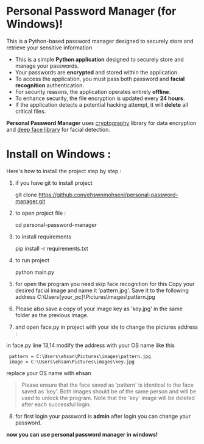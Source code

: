 # Personal Password Manager (for Windows)!

This is a Python-based password manager designed to securely store and retrieve your sensitive information 
-   This is a simple **Python application** designed to securely store and manage your passwords.
-   Your passwords are **encrypted** and stored within the application.
-   To access the application, you must pass both password and **facial recognition** authentication.
-   For security reasons, the application operates entirely **offline**.
-   To enhance security, the file encryption is updated every **24 hours**.
- If the application detects a potential hacking attempt, it will **delete** all critical files.

**Personal Password Manager** uses [cryptography](https://github.com/pyca/cryptography) library for data encryption and [deep face library](https://github.com/serengil/deepface/) for facial detection.

# Install on Windows :

Here's how to install the project step by step :
1. if you have git to install project 

    git clone https://github.com/ehswnmohseni/personal-password-manager.git
    
2. to open project file :
	
    cd personal-password-manager

3. to install requirements 
    
    pip install -r requirements.txt

4. to run project 

    python main.py

5. for open the program you need skip face recognition for this Copy your desired facial image and name it 'pattern.jpg'. Save it to the following address C:\Users\{your_pc}\Pictures\images\pattern.jpg

6. Please also save a copy of your image key as 'key.jpg' in the same folder as the previous image.

7. and open face.py in project with your ide to change the pictures address :
 
in face.py line 13,14 modify the address with your OS name like this 

     pattern = C:\Users\ehsan\Pictures\images\pattern.jpg
     image = C:\Users\ehsan\Pictures\images\key.jpg

replace your OS name with ehsan


> Please ensure that the face saved as 'pattern' is identical to the
> face saved as 'key'. Both images should be of the same person and will
> be used to unlock the program. Note that the 'key' image will be
> deleted after each successful login.

8. for first login your password is **admin** after login you can change your password.

**now you can use personal password manager in windows!**
